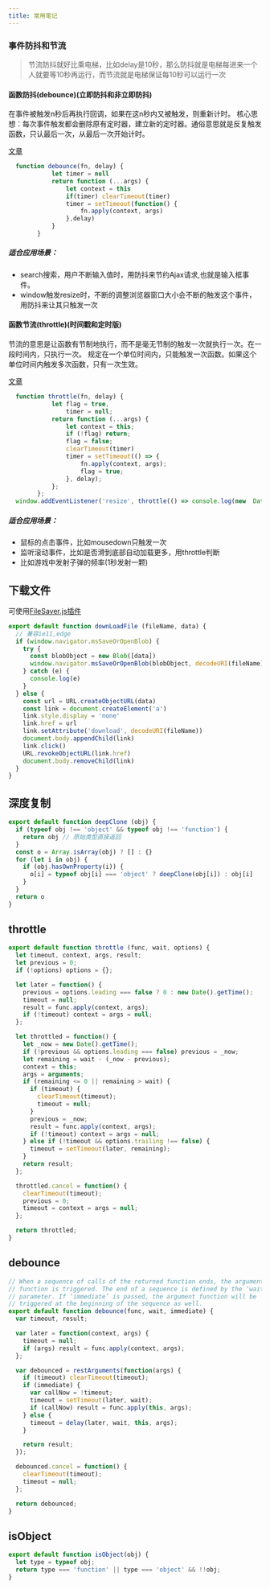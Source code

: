 ```yaml
---
title: 常用笔记
---
```


### 事件防抖和节流
>节流防抖就好比乘电梯，比如delay是10秒，那么防抖就是电梯每进来一个人就要等10秒再运行，而节流就是电梯保证每10秒可以运行一次
#### 函数防抖(debounce)(立即防抖和非立即防抖)
在事件被触发n秒后再执行回调，如果在这n秒内又被触发，则重新计时。
核心思想：每次事件触发都会删除原有定时器，建立新的定时器。通俗意思就是反复触发函数，只认最后一次，从最后一次开始计时。

[文章](https://github.com/mqyqingfeng/Blog/issues/22)
```javascript
  function debounce(fn, delay) {
            let timer = null
            return function (...args) {
                let context = this
                if(timer) clearTimeout(timer)
                timer = setTimeout(function() {
                    fn.apply(context, args)
                },delay)
            }
        }
```
##### 适合应用场景：
- search搜索，用户不断输入值时，用防抖来节约Ajax请求,也就是输入框事件。
- window触发resize时，不断的调整浏览器窗口大小会不断的触发这个事件，用防抖来让其只触发一次

#### 函数节流(throttle)(时间戳和定时版)
节流的意思是让函数有节制地执行，而不是毫无节制的触发一次就执行一次。在一段时间内，只执行一次。
规定在一个单位时间内，只能触发一次函数。如果这个单位时间内触发多次函数，只有一次生效。

[文章](https://github.com/mqyqingfeng/Blog/issues/26)
```javascript
  function throttle(fn, delay) {
            let flag = true,
                timer = null;
            return function (...args) {
                let context = this;
                if (!flag) return;
                flag = false;
                clearTimeout(timer)
                timer = setTimeout(() => {
                    fn.apply(context, args);
                    flag = true;
                }, delay);
            };
        };
  window.addEventListener('resize', throttle(() => console.log(new  Date().getTime()), 2000))
```
##### 适合应用场景：

- 鼠标的点击事件，比如mousedown只触发一次
- 监听滚动事件，比如是否滑到底部自动加载更多，用throttle判断
- 比如游戏中发射子弹的频率(1秒发射一颗)

## 下载文件
可使用[FileSaver.js插件](https://juejin.cn/post/6901790184841412622)
```javascript
export default function downLoadFile (fileName, data) {
  // 兼容ie11,edge
  if (window.navigator.msSaveOrOpenBlob) {
    try {
      const blobObject = new Blob([data])
      window.navigator.msSaveOrOpenBlob(blobObject, decodeURI(fileName))
    } catch (e) {
      console.log(e)
    }
  } else {
    const url = URL.createObjectURL(data)
    const link = document.createElement('a')
    link.style.display = 'none'
    link.href = url
    link.setAttribute('download', decodeURI(fileName))
    document.body.appendChild(link)
    link.click()
    URL.revokeObjectURL(link.href)
    document.body.removeChild(link)
  }
}
```

## 深度复制
```javascript
export default function deepClone (obj) {
  if (typeof obj !== 'object' && typeof obj !== 'function') {
    return obj // 原始类型直接返回
  }
  const o = Array.isArray(obj) ? [] : {}
  for (let i in obj) {
    if (obj.hasOwnProperty(i)) {
      o[i] = typeof obj[i] === 'object' ? deepClone(obj[i]) : obj[i]
    }
  }
  return o
}
```
## throttle
```javascript
export default function throttle (func, wait, options) {
  let timeout, context, args, result;
  let previous = 0;
  if (!options) options = {};

  let later = function() {
    previous = options.leading === false ? 0 : new Date().getTime();
    timeout = null;
    result = func.apply(context, args);
    if (!timeout) context = args = null;
  };

  let throttled = function() {
    let _now = new Date().getTime();
    if (!previous && options.leading === false) previous = _now;
    let remaining = wait - (_now - previous);
    context = this;
    args = arguments;
    if (remaining <= 0 || remaining > wait) {
      if (timeout) {
        clearTimeout(timeout);
        timeout = null;
      }
      previous = _now;
      result = func.apply(context, args);
      if (!timeout) context = args = null;
    } else if (!timeout && options.trailing !== false) {
      timeout = setTimeout(later, remaining);
    }
    return result;
  };

  throttled.cancel = function() {
    clearTimeout(timeout);
    previous = 0;
    timeout = context = args = null;
  };

  return throttled;
}
```

## debounce
```javascript
// When a sequence of calls of the returned function ends, the argument
// function is triggered. The end of a sequence is defined by the ‘wait’ 
// parameter. If ‘immediate’ is passed, the argument function will be 
// triggered at the beginning of the sequence as well. 
export default function debounce(func, wait, immediate) {
  var timeout, result;

  var later = function(context, args) {
    timeout = null;
    if (args) result = func.apply(context, args);
  };

  var debounced = restArguments(function(args) {
    if (timeout) clearTimeout(timeout);
    if (immediate) {
      var callNow = !timeout;
      timeout = setTimeout(later, wait);
      if (callNow) result = func.apply(this, args);
    } else {
      timeout = delay(later, wait, this, args);
    }

    return result;
  });

  debounced.cancel = function() {
    clearTimeout(timeout);
    timeout = null;
  };

  return debounced;
}
```

## isObject
```javascript
export default function isObject(obj) {
  let type = typeof obj;
  return type === 'function' || type === 'object' && !!obj;
}
```
